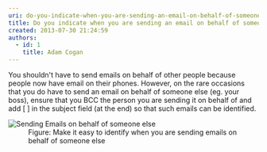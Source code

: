 ```yaml
---
uri: do-you-indicate-when-you-are-sending-an-email-on-behalf-of-someone-else
title: Do you indicate when you are sending an email on behalf of someone else?
created: 2013-07-30 21:24:59
authors:
  - id: 1
    title: Adam Cogan
---
```





<span class='intro'> <p>You shouldn't have to send emails on behalf of other people because people now have email on their phones. However, on the rare occasions that you do have to send an email on behalf of someone else (eg. your boss), ensure that you BCC the person you are sending it on behalf of and add [ ] in the subject field (at the end) so that such emails can be identified.</p>
                 </span>

<dl class="image"><dt><img src="/PublishingImages/SendingEmailsonBehalfofSomeOneElse.gif" alt="Sending Emails on behalf of someone else" /></dt><dd>Figure&#58; Make it easy to identify when you are sending emails on behalf of someone else</dd></dl>


